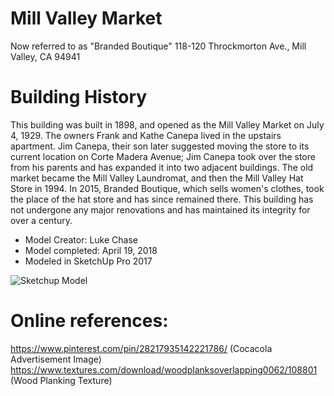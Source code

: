 # Mill Valley Market
Now referred to as "Branded Boutique"
118-120 Throckmorton Ave., Mill Valley, CA 94941

# Building History
This building was built in 1898, and opened as the Mill Valley Market on July 4, 1929. The owners Frank and Kathe Canepa lived in the upstairs apartment. Jim Canepa, their son later suggested moving the store to its current location on Corte Madera Avenue; Jim Canepa took over the store from his parents and has expanded it into two adjacent buildings.  The old market became the Mill Valley Laundromat, and then the Mill Valley Hat Store in 1994.  In 2015, Branded Boutique, which sells women's clothes, took the place of the hat store and has since remained there.  This building has not undergone any major renovations and has maintained its integrity for over a century.

- Model Creator: Luke Chase
- Model completed: April 19, 2018
- Modeled in SketchUp Pro 2017


![Sketchup Model](https://github.com/TimeWalkOrg/building-mill-valley-ca-mill-valley-market/blob/master/IMG_3847.jpg)

# Online references:
https://www.pinterest.com/pin/28217935142221786/ (Cocacola Advertisement Image)
https://www.textures.com/download/woodplanksoverlapping0062/108801 (Wood Planking Texture)
